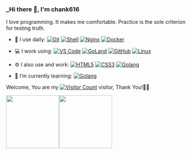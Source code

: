 <link rel="stylesheet" type="text/css" href="./beautiful.css">

### _Hi there 👋, I'm chank616

I love programming. It makes me comfortable. Practice is the sole criterion for testing truth.

- 🚀 I use daily:
  [![Git](https://img.shields.io/badge/-Git-000000?logo=git&logoColor=FF7043)](https://www.twinklestars.top/)
  [![Shell](https://img.shields.io/badge/-Shell-4EC422?logo=Shell&logoColor=FF7043)](https://www.twinklestars.top/)
  [![Nginx](https://img.shields.io/badge/-Nginx-F6C915?logo=nginx&logoColor=029137)](https://www.twinklestars.top/)
  [![Docker](https://img.shields.io/badge/docker-20232A?logo=docker&logoColor=61DAFB)](https://www.twinklestars.top/)

- 💻 I work using:
  [![VS Code](https://img.shields.io/badge/-VS%20Code-007ACC?style=plastic&logo=visual-studio-code)](https://www.twinklestars.top/)
  [![GoLand](https://img.shields.io/badge/-GoLand-000?logo=goland&logoColor=00ACC1)](https://www.twinklestars.top/)
  [![GitHub](https://img.shields.io/badge/-GitHub-181717?style=plastic&logo=github)](https://www.twinklestars.top/)
  [![Linux](https://img.shields.io/badge/-Linux-F16061?logo=linux&logoColor=000)](https://www.twinklestars.top/)

- ⚙️ I also use and work:
  [![HTML5](https://img.shields.io/badge/-HTML5-E34F26?style=plastic&logo=html5&logoColor=white)](https://www.twinklestars.top/)
  [![CSS3](https://img.shields.io/badge/-CSS3-1572B6?style=plastic&logo=css3)](https://www.twinklestars.top/)
  [![Golang](https://img.shields.io/badge/-Golang-02569B?logo=go&logoColor=00ACC1)](https://www.twinklestars.top/)

- 🌱 I’m currently learning:
  [![Golang](https://img.shields.io/badge/-Golang-02569B?logo=go&logoColor=00ACC1)](https://www.twinklestars.top/)


Welcome, You are my [![Visitor Count](https://profile-counter.glitch.me/all-smile/count.svg)](https://www.twinklestars.top/) visitor, Thank You!🎉🎉

<!-- [![Top Langs](https://github-readme-stats.vercel.app/api/top-langs/?username=chank616&theme=flag-india)](https://github.com/chank616/github-readme-stats) -->

[<span><img src="https://github-readme-stats.vercel.app/api/top-langs/?username=all-smile&layout=compact" height=145/></span><span><img src="https://github-readme-stats.vercel.app/api?username=all-smile&count_private=true&show_icons=true" height=145/></span>](https://www.twinklestars.top/)

<!--
<table border="0">
<tr>
<td valign="top">
<img src="https://github-readme-stats.vercel.app/api/top-langs/?username=chank616&layout=compact" alt="Top Langs" height="160" />
</td>
<td valign="top">
<img src="https://github-readme-stats.vercel.app/api?username=chank616&show_icons=true" alt="chank616's GitHub stats" height="160" />
</td>
</tr>
</table>
-->

<!--
![Top Langs](https://github-readme-stats.vercel.app/api/top-langs/?username=chank616&layout=compact)
![chank616's GitHub stats](https://github-readme-stats.vercel.app/api?username=chank616&show_icons=true)
-->
